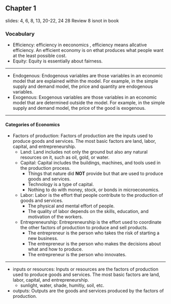 ## Chapter 1
slides:
4, 6, 8, 13, 20-22, 24 28
Review 8 isnot in book
### Vocabulary
- Efficiency: efficiency in eeconomics , efficiency means allcative efficiency. An efficient economy is on ethat produces what people want at the least possible cost.
- Equity: Equity is essentially about fairness. 
---   
- Endogenous: Endogenous variables are those variables in an economic model that are explained within the model. For example, in the simple supply and demand model, the price and quantity are endogenous variables.
- Exogenous: Exogenous variables are those variables in an economic model that are determined outside the model. For example, in the simple supply and demand model, the price of the good is exogenous.
---  
#### Categories of Economics
- Factors of production: Factors of production are the inputs used to produce goods and services. The most basic factors are land, labor, capital, and entrepreneurship.
    - Land: Land includes not only the ground but also any natural resources on it, such as oil, gold, or water.
    - Capital: Capital includes the buildings, machines, and tools used in the production process.
        - Things that nature did **NOT** provide but that are used to produce goods and services.
        - Technology is a type of capital.
        - Nothing to do with money, stock, or bonds in microeconomics.
    - Labor: Labor is the effort that people contribute to the production of goods and services.
        - The physical and mental effort of people.
        - The quality of labor depends on the skills, education, and motivation of the workers.
    - Entrepreneurship: Entrepreneurship is the effort used to coordinate the other factors of production to produce and sell products.
        - The entrepreneur is the person who takes the risk of starting a new business.
        - The entrepreneur is the person who makes the decisions about what and how to produce.
        - The entrepreneur is the person who innovates.

---  
- inputs or resources: Inputs or resources are the factors of production used to produce goods and services. The most basic factors are land, labor, capital, and entrepreneurship.
    - sunlight, water, shade, humitiy, soil, etc.
- outputs: Outputs are the goods and services produced by the factors of production.

